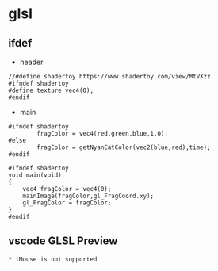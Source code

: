 # glsl
## ifdef 
* header
````
//#define shadertoy https://www.shadertoy.com/view/MtVXzz
#ifndef shadertoy
#define texture vec4(0);
#endif
````

* main

````
#ifndef shadertoy
	    fragColor = vec4(red,green,blue,1.0);
#else
        fragColor = getNyanCatColor(vec2(blue,red),time);    
#endif 

#ifndef shadertoy
void main(void)
{
    vec4 fragColor = vec4(0);
    mainImage(fragColor,gl_FragCoord.xy);
    gl_FragColor = fragColor;
}
#endif 
````

## vscode GLSL Preview
    * iMouse is not supported
